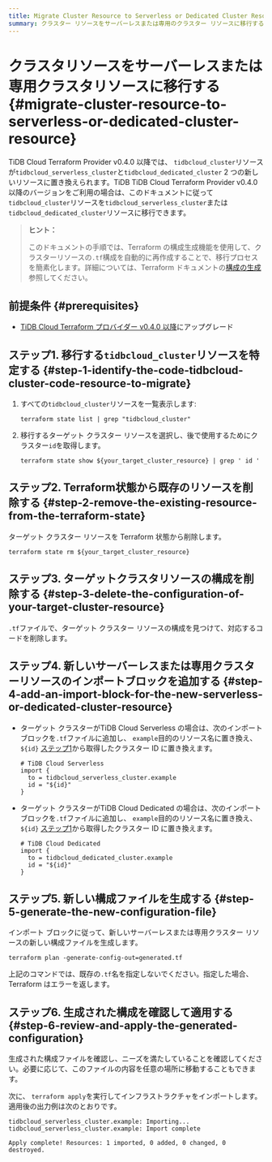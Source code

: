 ```yaml
---
title: Migrate Cluster Resource to Serverless or Dedicated Cluster Resource
summary: クラスター リソースをサーバーレスまたは専用のクラスター リソースに移行する方法を学習します。
---
```


# クラスタリソースをサーバーレスまたは専用クラスタリソースに移行する {#migrate-cluster-resource-to-serverless-or-dedicated-cluster-resource}

TiDB Cloud Terraform Provider v0.4.0 以降では、 `tidbcloud_cluster`リソースが`tidbcloud_serverless_cluster`と`tidbcloud_dedicated_cluster` 2 つの新しいリソースに置き換えられます。TiDB TiDB Cloud Terraform Provider v0.4.0 以降のバージョンをご利用の場合は、このドキュメントに従って`tidbcloud_cluster`リソースを`tidbcloud_serverless_cluster`または`tidbcloud_dedicated_cluster`リソースに移行できます。

> **ヒント：**
>
> このドキュメントの手順では、Terraform の構成生成機能を使用して、クラスターリソースの`.tf`構成を自動的に再作成することで、移行プロセスを簡素化します。詳細については、Terraform ドキュメントの[構成の生成](https://developer.hashicorp.com/terraform/language/import/generating-configuration)参照してください。

## 前提条件 {#prerequisites}

-   [TiDB Cloud Terraform プロバイダー v0.4.0 以降](https://registry.terraform.io/providers/tidbcloud/tidbcloud/latest)にアップグレード

## ステップ1. 移行する<code>tidbcloud_cluster</code>リソースを特定する {#step-1-identify-the-code-tidbcloud-cluster-code-resource-to-migrate}

1.  すべての`tidbcloud_cluster`リソースを一覧表示します:

    ```shell
    terraform state list | grep "tidbcloud_cluster"
    ```

2.  移行するターゲット クラスター リソースを選択し、後で使用するためにクラスター`id`を取得します。

    ```shell
    terraform state show ${your_target_cluster_resource} | grep ' id '
    ```

## ステップ2. Terraform状態から既存のリソースを削除する {#step-2-remove-the-existing-resource-from-the-terraform-state}

ターゲット クラスター リソースを Terraform 状態から削除します。

```shell
terraform state rm ${your_target_cluster_resource}
```

## ステップ3. ターゲットクラスタリソースの構成を削除する {#step-3-delete-the-configuration-of-your-target-cluster-resource}

`.tf`ファイルで、ターゲット クラスター リソースの構成を見つけて、対応するコードを削除します。

## ステップ4. 新しいサーバーレスまたは専用クラスターリソースのインポートブロックを追加する {#step-4-add-an-import-block-for-the-new-serverless-or-dedicated-cluster-resource}

-   ターゲット クラスターがTiDB Cloud Serverless の場合は、次のインポート ブロックを`.tf`ファイルに追加し、 `example`目的のリソース名に置き換え、 `${id}` [ステップ1](#step-1-identify-the-tidbcloud_cluster-resource-to-migrate)から取得したクラスター ID に置き換えます。

        # TiDB Cloud Serverless
        import {
          to = tidbcloud_serverless_cluster.example
          id = "${id}"
        }

-   ターゲット クラスターがTiDB Cloud Dedicated の場合は、次のインポート ブロックを`.tf`ファイルに追加し、 `example`目的のリソース名に置き換え、 `${id}` [ステップ1](#step-1-identify-the-tidbcloud_cluster-resource-to-migrate)から取得したクラスター ID に置き換えます。

        # TiDB Cloud Dedicated
        import {
          to = tidbcloud_dedicated_cluster.example
          id = "${id}"
        }

## ステップ5. 新しい構成ファイルを生成する {#step-5-generate-the-new-configuration-file}

インポート ブロックに従って、新しいサーバーレスまたは専用クラスター リソースの新しい構成ファイルを生成します。

```shell
terraform plan -generate-config-out=generated.tf
```

上記のコマンドでは、既存の`.tf`名を指定しないでください。指定した場合、Terraform はエラーを返します。

## ステップ6. 生成された構成を確認して適用する {#step-6-review-and-apply-the-generated-configuration}

生成された構成ファイルを確認し、ニーズを満たしていることを確認してください。必要に応じて、このファイルの内容を任意の場所に移動することもできます。

次に、 `terraform apply`を実行してインフラストラクチャをインポートします。適用後の出力例は次のとおりです。

```shell
tidbcloud_serverless_cluster.example: Importing... 
tidbcloud_serverless_cluster.example: Import complete 

Apply complete! Resources: 1 imported, 0 added, 0 changed, 0 destroyed.
```
